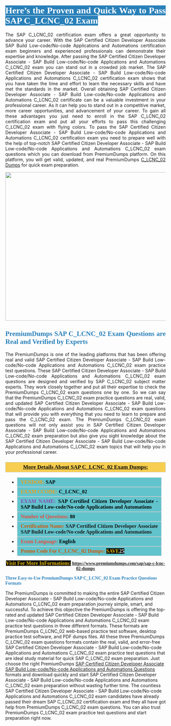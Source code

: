 <h1 style="text-align: justify;"><span style="color:#ffffff;"><span style="font-family:Georgia,serif;"><strong><span style="background-color:#2980b9;">Here’s the Proven and Quick Way to Pass SAP C_LCNC_02 Exam</span></strong></span></span></h1>

<p style="text-align: justify;">The SAP C_LCNC_02 certification exam offers a great opportunity to advance your career. With the SAP Certified Citizen Developer Associate SAP Build Low-code/No-code Applications and Automations certification exam beginners and experienced professionals can demonstrate their expertise and knowledge. After passing the SAP Certified Citizen Developer Associate - SAP Build Low-code/No-code Applications and Automations C_LCNC_02 exam you can stand out in a crowded job market. The SAP Certified Citizen Developer Associate - SAP Build Low-code/No-code Applications and Automations C_LCNC_02 certification exam shows that you have taken the time and effort to learn the necessary skills and have met the standards in the market. Overall obtaining SAP Certified Citizen Developer Associate - SAP Build Low-code/No-code Applications and Automations C_LCNC_02 certificate can be a valuable investment in your professional career. As it can help you to stand out in a competitive market, more career opportunities, and advancement of your career. To gain all these advantages you just need to enroll in the SAP C_LCNC_02 certification exam and put all your efforts to pass this challenging C_LCNC_02 exam with flying colors. To pass the SAP Certified Citizen Developer Associate - SAP Build Low-code/No-code Applications and Automations C_LCNC_02 certification exam you need to prepare well with the help of top-notch SAP Certified Citizen Developer Associate - SAP Build Low-code/No-code Applications and Automations C_LCNC_02 exam questions which you can download from PremiumDumps platform. On this platform, you will get valid, updated, and real PremiumDumps <a href="https://www.premiumdumps.com/sap/sap-c-lcnc-02-dumps">C_LCNC_02 Dumps</a> for quick exam preparation.</p>

<p style="text-align: center;"><a href="https://www.premiumdumps.com/sap/sap-c-lcnc-02-dumps"><img alt="" src="https://i.imgur.com/KJGzbJ2.jpeg" style="width: 700px; height: 465px;" /></a></p>

<h2 style="text-align: justify;"><span style="color:#2980b9;"><span style="font-family:Georgia,serif;"><strong>PremiumDumps SAP C_LCNC_02 Exam Questions are Real and Verified by Experts</strong></span></span></h2>

<p style="text-align: justify;">The PremiumDumps is one of the leading platforms that has been offering real and valid SAP Certified Citizen Developer Associate - SAP Build Low-code/No-code Applications and Automations C_LCNC_02 exam practice test questions. These SAP Certified Citizen Developer Associate - SAP Build Low-code/No-code Applications and Automations C_LCNC_02 exam questions are designed and verified by SAP C_LCNC_02 subject matter experts. They work closely together and put all their expertise to check the PremiumDumps C_LCNC_02 exam questions one by one. So we can say that the PremiumDumps C_LCNC_02 exam practice questions are real, valid, and updated SAP Certified Citizen Developer Associate - SAP Build Low-code/No-code Applications and Automations C_LCNC_02 exam questions that will provide you with everything that you need to learn to prepare and pass the C_LCNC_02 exam. The PremiumDumps C_LCNC_02 exam questions will not only assist you in SAP Certified Citizen Developer Associate - SAP Build Low-code/No-code Applications and Automations C_LCNC_02 exam preparation but also give you sight knowledge about the SAP Certified Citizen Developer Associate - SAP Build Low-code/No-code Applications and Automations C_LCNC_02 exam topics that will help you in your professional career.</p>

<h3 style="background: #f7ce50; border: 1px solid rgb(204, 204, 204); padding: 5px 10px; text-align: center;"><span style="font-family:Georgia,serif;"><u><u><span style="color:#000000;"><span style="font-size:11pt"><span style="line-height:normal"><b><span style="font-size:13.0pt"><span cambria="">More Details About SAP C_LCNC_02 Exam Dumps:</span></span></b></span></span></span></u></u></span></h3>

<ul>
	<li style="margin:0cm 10pt">
	<div style="background:#61c4cd; border: 1px solid rgb(204, 204, 204); padding: 5px 10px; text-align: justify;"><span style="font-family:Georgia,serif;"><span style="font-size:11pt"><span style="line-height:normal"><b><span style="font-size:12.0pt"><span new="" roman="" times=""><span style="color:#f39c12;">VENDOR:</span> <span style="color:#000000;">SAP</span></span></span></b></span></span></span></div>
	</li>
	<li style="margin:0cm 10pt">
	<div style="background: #61c4cd; border: 1px solid rgb(204, 204, 204); padding: 5px 10px; text-align: justify;"><span style="font-family:Georgia,serif;"><span style="font-size:11pt"><span style="line-height:normal"><b><span style="font-size:12.0pt"><span new="" roman="" times=""><span style="color:#f39c12;">EXAM CCODE:</span> <span style="color:#000000;">C_LCNC_02</span></span></span></b></span></span></span></div>
	</li>
	<li style="margin:0cm 10pt">
	<div style="background: #61c4cd; border: 1px solid rgb(204, 204, 204); padding: 5px 10px; text-align: justify;"><span style="font-family:Georgia,serif;"><span style="font-size:11pt"><span style="line-height:normal"><b><span style="font-size:12.0pt"><span new="" roman="" times=""><span style="color:#8e44ad;">EXAM NAME:</span> <span style="color:#000000;">SAP Certified Citizen Developer Associate - SAP Build Low-code/No-code Applications and Automations</span></span></span></b></span></span></span></div>
	</li>
	<li style="margin:0cm 10pt">
	<div style="background: #61c4cd; border: 1px solid rgb(204, 204, 204); padding: 5px 10px;"><span style="font-family:Georgia,serif;"><span style="font-size:11pt"><span style="line-height:normal"><b><span style="font-size:12.0pt"><span new="" roman="" times=""><span style="color:#e74c3c;">Number of Questions:</span><span style="color:#000000;"><span style="color:#f1c40f;"> </span>80</span></span></span></b></span></span></span></div>
	</li>
	<li style="margin:0cm 10pt">
	<div style="background: #61c4cd; border: 1px solid rgb(204, 204, 204); padding: 5px 10px; text-align: justify;"><span style="font-family:Georgia,serif;"><span style="font-size:11pt"><span style="line-height:normal"><b><span style="font-size:12.0pt"><span new="" roman="" times=""><span style="color:#d35400;">Certification Name:</span> SAP Certified Citizen Developer Associate SAP Build Low-code/No-code Applications and Automations</span></span></b></span></span></span></div>
	</li>
	<li style="margin:0cm 10pt">
	<div style="background: #61c4cd; border: 1px solid rgb(204, 204, 204); padding: 5px 10px; text-align: justify;"><span style="font-family:Georgia,serif;"><span style="font-size:11pt"><span style="line-height:normal"><b><span style="font-size:12.0pt"><span new="" roman="" times=""><span style="color:#e74c3c;">Exam Language:</span> <span style="color:#000000;">English</span></span></span></b></span></span></span></div>
	</li>
	<li style="margin:0cm 10pt">
	<div style="background: #61c4cd; border: 1px solid rgb(204, 204, 204); padding: 5px 10px;"><span style="font-family:Georgia,serif;"><span style="font-size:11pt"><span style="line-height:normal"><b><span style="font-size:12.0pt"><span new="" roman="" times=""><span style="color:#d35400;">Promo Code For C_LCNC_02 Dumps:</span><span style="color:#f1c40f;"> <span style="background-color:#000000;">SAVE</span></span><span style="color:#ffffff;"><span style="background-color:#000000;">25</span></span></span></span></b></span></span></span></div>
	</li>
</ul>

<p style="text-align: center;"><span style="font-family:Georgia,serif;"><strong><span style="font-size:16px;"><span style="color:#f1c40f;"><span style="background-color:#000000;">Visit For More InFormations:</span></span></span> <a href="https://www.premiumdumps.com/sap/sap-c-lcnc-02-dumps">https://www.premiumdumps.com/sap/sap-c-lcnc-02-dumps</a></strong></span></p>

<p><span style="color:#2980b9;"><span style="font-family:Georgia,serif;"><strong><strong><strong>Three Easy-to-Use PremiumDumps SAP C_LCNC_02 Exam Practice Questions Formats</strong></strong></strong></span></span></p>

<p>The PremiumDumps is committed to making the entire SAP Certified Citizen Developer Associate - SAP Build Low-code/No-code Applications and Automations C_LCNC_02 exam preparation journey simple, smart, and successful. To achieve this objective the PremiumDumps is offering the top-rated and updated SAP Certified Citizen Developer Associate - SAP Build Low-code/No-code Applications and Automations C_LCNC_02 exam practice test questions in three different formats. These formats are PremiumDumps C_LCNC_02 web-based practice test software, desktop practice test software, and PDF dumps files. All these three PremiumDumps C_LCNC_02 exam questions formats contain the real, valid, and error-free SAP Certified Citizen Developer Associate - SAP Build Low-code/No-code Applications and Automations C_LCNC_02 exam practice test questions that are ideal study material for quick SAP C_LCNC_02 exam preparation. Just choose the right PremiumDumps <a href="https://www.premiumdumps.com/sap/sap-certified-citizen-developer-associate-dumps">SAP Certified Citizen Developer Associate SAP Build Low-code/No-code Applications and Automations Questions</a> formats and download quickly and start SAP Certified Citizen Developer Associate - SAP Build Low-code/No-code Applications and Automations C_LCNC_02 exam preparation without wasting further time. The countless SAP Certified Citizen Developer Associate - SAP Build Low-code/No-code Applications and Automations C_LCNC_02 exam candidates have already passed their dream SAP C_LCNC_02 certification exam and they all have got help from PremiumDumps C_LCNC_02 exam questions. You can also trust PremiumDumps C_LCNC_02 exam practice test questions and start preparation right now.</p>
